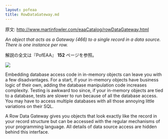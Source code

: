 ```yaml
---
layout: pofeaa
title: RowDataGateway.md
---
```


原文: http://www.martinfowler.com/eaaCatalog/rowDataGateway.html

*An object that acts as a Gateway (466) to a single record in a data source. There is one instance per row.*

解説の全文は『PofEAA』 **152** ページを参照。

![](http://www.martinfowler.com/eaaCatalog/dbgateRow.gif)

Embedding database access code in in-memory objects can leave you with a few disadvantages. For a start, if your in-memory objects have business logic of their own, adding the database manipulation code increases complexity. Testing is awkward too since, if your in-memory objects are tied to a database, tests are slower to run because of all the database access. You may have to access multiple databases with all those annoying little variations on their SQL.

A Row Data Gateway gives you objects that look exactly like the record in your record structure but can be accessed with the regular mechanisms of your programming language. All details of data source access are hidden behind this interface.
